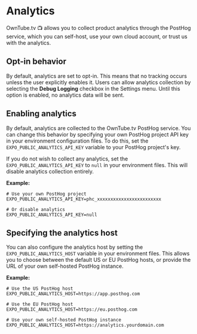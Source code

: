 # Analytics

OwnTube.tv 📺 allows you to collect product analytics through the PostHog service, which you can self-host, use your own cloud account, or trust us with the analytics.

## Opt-in behavior

By default, analytics are set to opt-in. This means that no tracking occurs unless the user explicitly enables it. Users can allow analytics collection by selecting the **Debug Logging** checkbox in the Settings menu. Until this option is enabled, no analytics data will be sent.

## Enabling analytics

By default, analytics are collected to the OwnTube.tv PostHog service. You can change this behavior by specifying your own PostHog project API key in your environment configuration files. To do this, set the `EXPO_PUBLIC_ANALYTICS_API_KEY` variable to your PostHog project's key.

If you do not wish to collect any analytics, set the `EXPO_PUBLIC_ANALYTICS_API_KEY` to `null` in your environment files. This will disable analytics collection entirely.

**Example:**

```env
# Use your own PostHog project
EXPO_PUBLIC_ANALYTICS_API_KEY=phc_xxxxxxxxxxxxxxxxxxxxxxxx

# Or disable analytics
EXPO_PUBLIC_ANALYTICS_API_KEY=null
```

## Specifying the analytics host

You can also configure the analytics host by setting the `EXPO_PUBLIC_ANALYTICS_HOST` variable in your environment files. This allows you to choose between the default US or EU PostHog hosts, or provide the URL of your own self-hosted PostHog instance.

**Example:**

```env
# Use the US PostHog host
EXPO_PUBLIC_ANALYTICS_HOST=https://app.posthog.com

# Use the EU PostHog host
EXPO_PUBLIC_ANALYTICS_HOST=https://eu.posthog.com

# Use your own self-hosted PostHog instance
EXPO_PUBLIC_ANALYTICS_HOST=https://analytics.yourdomain.com
```
